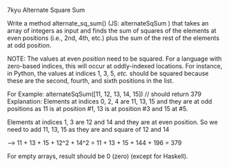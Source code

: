 7kyu Alternate Square Sum


Write a method alternate_sq_sum() (JS: alternateSqSum ) that takes an array of integers as input and finds the sum of squares of the elements at even positions (i.e., 2nd, 4th, etc.) plus the sum of the rest of the elements at odd position.

NOTE:
The values at even *position* need to be squared. For a language with zero-based indices, this will occur at oddly-indexed locations. For instance, in Python, the values at indices 1, 3, 5, *etc.* should be squared because these are the second, fourth, and sixth positions in the list.

For Example:
alternateSqSum([11, 12, 13, 14, 15]) // should return 379
Explanation:
Elements at indices 0, 2, 4 are 11, 13, 15 and they are at odd positions as 11 is at position #1, 13 is at position #3 and 15 at #5.

Elements at indices 1, 3 are 12 and 14 and they are at even position. So we need to add 11, 13, 15 as they are and square of 12 and 14

--> 11 + 13 + 15 + 12^2 + 14^2
= 11 + 13 + 15 + 144 + 196
= 379

For empty arrays, result should be 0 (zero) (except for Haskell).